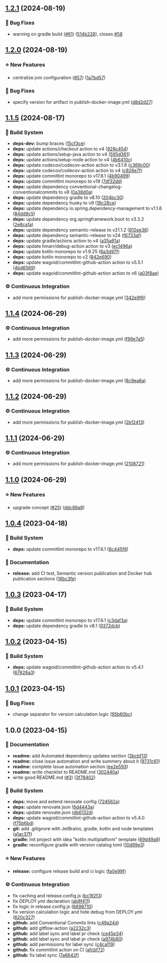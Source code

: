## [1.2.1](https://github.com/xzima/gradle-semantic-release-example/compare/1.2.0...1.2.1) (2024-08-19)

### 🐞 Bug Fixes

* warning on gradle build ([#61](https://github.com/xzima/gradle-semantic-release-example/issues/61)) ([514b228](https://github.com/xzima/gradle-semantic-release-example/commit/514b228451eb74fee375146a34c1a778e532266b)), closes [#58](https://github.com/xzima/gradle-semantic-release-example/issues/58)

## [1.2.0](https://github.com/xzima/gradle-semantic-release-example/compare/1.1.5...1.2.0) (2024-08-19)

### ⭐ New Features

* centralize jvm configuration ([#57](https://github.com/xzima/gradle-semantic-release-example/issues/57)) ([1a7bd57](https://github.com/xzima/gradle-semantic-release-example/commit/1a7bd572a14de7a2d4c1a0f753277cb210c0023e))

### 🐞 Bug Fixes

* specify version for artifact in publish-docker-image.yml ([d8d2d27](https://github.com/xzima/gradle-semantic-release-example/commit/d8d2d279ccb40b1871db93609e43b47bc70e7f85))

## [1.1.5](https://github.com/xzima/gradle-semantic-release-example/compare/1.1.4...1.1.5) (2024-08-17)

### 🔨 Build System

* **deps-dev:** bump braces ([15cf3ce](https://github.com/xzima/gradle-semantic-release-example/commit/15cf3ce7c3ac7a681a24bacb0e8591013ddf0b90))
* **deps:** update actions/checkout action to v4 ([928c454](https://github.com/xzima/gradle-semantic-release-example/commit/928c454de793d8719c6656ab68f8f10eed84b6ee))
* **deps:** update actions/setup-java action to v4 ([595d361](https://github.com/xzima/gradle-semantic-release-example/commit/595d361806a635ef05b2a6152ed5dfed1f7f3952))
* **deps:** update actions/setup-node action to v4 ([4b6410c](https://github.com/xzima/gradle-semantic-release-example/commit/4b6410c22af7f66f291076bf1b5769a13864464e))
* **deps:** update codecov/codecov-action action to v3.1.6 ([c369c00](https://github.com/xzima/gradle-semantic-release-example/commit/c369c00aed485734e5be998bef4ff03124057976))
* **deps:** update codecov/codecov-action action to v4 ([c826e7f](https://github.com/xzima/gradle-semantic-release-example/commit/c826e7fedc3163ad95dce11b800f52df68b6dfb5))
* **deps:** update commitlint monorepo to v17.8.1 ([4b90499](https://github.com/xzima/gradle-semantic-release-example/commit/4b904994f4ef7a284c8682aee0bfed0ecece6f7a))
* **deps:** update commitlint monorepo to v19 ([7df32dd](https://github.com/xzima/gradle-semantic-release-example/commit/7df32ddc356a7719eb329efe759bf8f32bb4a251))
* **deps:** update dependency conventional-changelog-conventionalcommits to v8 ([0a38d0a](https://github.com/xzima/gradle-semantic-release-example/commit/0a38d0a45ae421936392b47ba44b090eb9510a94))
* **deps:** update dependency gradle to v8.10 ([204bc30](https://github.com/xzima/gradle-semantic-release-example/commit/204bc3092d93efb5bc8e9814b703eb91a9d087d5))
* **deps:** update dependency husky to v9 ([19c28ce](https://github.com/xzima/gradle-semantic-release-example/commit/19c28ce347c3c26434b162e14489a89fa0aac9d7))
* **deps:** update dependency io.spring.dependency-management to v1.1.6 ([84dd9c5](https://github.com/xzima/gradle-semantic-release-example/commit/84dd9c5cff7c1d9efc6f517685f34094e5d040f3))
* **deps:** update dependency org.springframework.boot to v3.3.2 ([2e8ca1a](https://github.com/xzima/gradle-semantic-release-example/commit/2e8ca1a31e50a7b72a351f300a85d4f9cc05f57a))
* **deps:** update dependency semantic-release to v21.1.2 ([812ee36](https://github.com/xzima/gradle-semantic-release-example/commit/812ee36725bbcc9e9f6446c214b11a0756938dfa))
* **deps:** update dependency semantic-release to v24 ([f6733af](https://github.com/xzima/gradle-semantic-release-example/commit/f6733af2d7b921c521749936b4ec5e5381f1e665))
* **deps:** update gradle/actions action to v4 ([a35a61a](https://github.com/xzima/gradle-semantic-release-example/commit/a35a61a233460779a1e60cfea05f210e516d33f0))
* **deps:** update hmarr/debug-action action to v3 ([ec1496a](https://github.com/xzima/gradle-semantic-release-example/commit/ec1496a09e6986b85d35456685d5b6fc5567e8dc))
* **deps:** update kotlin monorepo to v1.9.25 ([6a3d97f](https://github.com/xzima/gradle-semantic-release-example/commit/6a3d97fd4856938e0a1be5a844fc164a1c4e3076))
* **deps:** update kotlin monorepo to v2 ([842e690](https://github.com/xzima/gradle-semantic-release-example/commit/842e690645eb6901f2685663f9ea6740f416f895))
* **deps:** update wagoid/commitlint-github-action action to v5.5.1 ([4bd6569](https://github.com/xzima/gradle-semantic-release-example/commit/4bd6569e3374b4928893861c2e1916ae24d22a9e))
* **deps:** update wagoid/commitlint-github-action action to v6 ([a03f8ae](https://github.com/xzima/gradle-semantic-release-example/commit/a03f8aeeff6dbe30762d5c3750287803a062f07e))

### ⚙️ Continuous Integration

* add more permissions for publish-docker-image.yml ([342e9f6](https://github.com/xzima/gradle-semantic-release-example/commit/342e9f62578fe56c2d3ddadbebf190796003b39b))

## [1.1.4](https://github.com/xzima/gradle-semantic-release-example/compare/1.1.3...1.1.4) (2024-06-29)


### ⚙️ Continuous Integration

* add more permissions for publish-docker-image.yml ([f99e7a5](https://github.com/xzima/gradle-semantic-release-example/commit/f99e7a56b57c50dc21d85cfaf7e34aeba39950c1))

## [1.1.3](https://github.com/xzima/gradle-semantic-release-example/compare/1.1.2...1.1.3) (2024-06-29)


### ⚙️ Continuous Integration

* add more permissions for publish-docker-image.yml ([8c9ea6a](https://github.com/xzima/gradle-semantic-release-example/commit/8c9ea6af0027dcf58627e2b44f542f6ffc87df87))

## [1.1.2](https://github.com/xzima/gradle-semantic-release-example/compare/1.1.1...1.1.2) (2024-06-29)


### ⚙️ Continuous Integration

* add more permissions for publish-docker-image.yml ([2b12413](https://github.com/xzima/gradle-semantic-release-example/commit/2b12413d7175f1b88c46f549469e45f03d446497))

## [1.1.1](https://github.com/xzima/gradle-semantic-release-example/compare/1.1.0...1.1.1) (2024-06-29)


### ⚙️ Continuous Integration

* add more permissions for publish-docker-image.yml ([2108721](https://github.com/xzima/gradle-semantic-release-example/commit/21087213157a6eacdd6f7cedd0676fd3e7efedd4))

## [1.1.0](https://github.com/xzima/gradle-semantic-release-example/compare/1.0.4...1.1.0) (2024-06-29)


### ⭐ New Features

* upgrade concept ([#25](https://github.com/xzima/gradle-semantic-release-example/issues/25)) ([ddc88a9](https://github.com/xzima/gradle-semantic-release-example/commit/ddc88a944f0a82fc5bdaa44073ed5def138c0c8a))

## [1.0.4](https://github.com/xzima/gradle-semantic-release-example/compare/1.0.3...1.0.4) (2023-04-18)


### 🔨 Build System

* **deps:** update commitlint monorepo to v17.6.1 ([8c445f8](https://github.com/xzima/gradle-semantic-release-example/commit/8c445f8c044bd15709fcdba29c50ada94ace7b62))


### 📔 Documentation

* **release:** add CI test, Semantic version publication and Docker hub publication sections ([16bc3fe](https://github.com/xzima/gradle-semantic-release-example/commit/16bc3fe07a5f4671be9f5ef7d1fc442d617e9679))

## [1.0.3](https://github.com/xzima/gradle-semantic-release-example/compare/1.0.2...1.0.3) (2023-04-17)


### 🔨 Build System

* **deps:** update commitlint monorepo to v17.6.1 ([c3daf3a](https://github.com/xzima/gradle-semantic-release-example/commit/c3daf3aa76712c29fdf5f6f26a55a983b56bb034))
* **deps:** update dependency gradle to v8.1 ([9372dcb](https://github.com/xzima/gradle-semantic-release-example/commit/9372dcb5b4b066eb8f17e232382fc61e7c6192c9))

## [1.0.2](https://github.com/xzima/gradle-semantic-release-example/compare/1.0.1...1.0.2) (2023-04-15)


### 🔨 Build System

* **deps:** update wagoid/commitlint-github-action action to v5.4.1 ([67626a3](https://github.com/xzima/gradle-semantic-release-example/commit/67626a31edc2b22106ca5bf7cc2bc53a1a2d3eec))

## [1.0.1](https://github.com/xzima/gradle-semantic-release-example/compare/1.0.0...1.0.1) (2023-04-15)


### 🐞 Bug Fixes

* change separator for version calculation logic ([95b60bc](https://github.com/xzima/gradle-semantic-release-example/commit/95b60bcd6ccf0c0b5cfb85081e163e262a32577b))

## 1.0.0 (2023-04-15)


### 📔 Documentation

* **readme:** add Automated dependency updates section ([3bcbf13](https://github.com/xzima/gradle-semantic-release-example/commit/3bcbf136c3d30e7a1007043bb794ce4f6bc05237))
* **readme:** close issue automation and write summery about it ([9731c61](https://github.com/xzima/gradle-semantic-release-example/commit/9731c61b945fd56fdd70ba531c1fccc5397e33d9))
* **readme:** complete Issue automation section ([ee2e593](https://github.com/xzima/gradle-semantic-release-example/commit/ee2e59372a7ed28cc5a3bf29403c7a1e3e67f139))
* **readme:** write checklist to README.md ([302440a](https://github.com/xzima/gradle-semantic-release-example/commit/302440a517934916ed1312db11f0edff373897be))
* write good README.md ([#3](https://github.com/xzima/gradle-semantic-release-example/issues/3)) ([3f78402](https://github.com/xzima/gradle-semantic-release-example/commit/3f7840222dc0d865d67674a8bf60089f095743e8))


### 🔨 Build System

* **deps:** move and extend renovate config ([724562a](https://github.com/xzima/gradle-semantic-release-example/commit/724562a52669f9bb4e88d1206449eae12133227d))
* **deps:** update renovate.json ([6d4443a](https://github.com/xzima/gradle-semantic-release-example/commit/6d4443ac8f4d2c096881468e1b6aa401a63caf87))
* **deps:** update renovate.json ([db6132d](https://github.com/xzima/gradle-semantic-release-example/commit/db6132da03364a0178d566e8eba70a246b408bfc))
* **deps:** update wagoid/commitlint-github-action action to v5.4.0 ([f75b6bd](https://github.com/xzima/gradle-semantic-release-example/commit/f75b6bd406809888b72fc5d1e815d0f49ec2091f))
* **git:** add .gitignore with JetBrains, gradle, kotlin and node templates ([a1ac37f](https://github.com/xzima/gradle-semantic-release-example/commit/a1ac37f4d21ce1bcbf5c1dda68c652123adfbe60))
* **gradle:** init project with idea "kotlin multiplatform" template ([69d49a9](https://github.com/xzima/gradle-semantic-release-example/commit/69d49a95b1bb0fd32c20d3b6df57250844cffcdb))
* **gradle:** reconfigure gradle with version catalog toml ([10d99e3](https://github.com/xzima/gradle-semantic-release-example/commit/10d99e3b2db6b1b50b346aad5ed29a7c751c0d01))


### ⭐ New Features

* **release:** configure release build and ci logic ([fa0e99f](https://github.com/xzima/gradle-semantic-release-example/commit/fa0e99f036fb5fe4c01aec3f8c3b9e00d3df423d))


### ⚙️ Continuous Integration

* fix caching and release.config.js ([bc192f3](https://github.com/xzima/gradle-semantic-release-example/commit/bc192f302b56c7a0ec3722f1b866584526dfda52))
* fix DEPLOY.yml declaration ([ab8f411](https://github.com/xzima/gradle-semantic-release-example/commit/ab8f41186af98b782532629c598b5f54d83b7b81))
* fix logic in release.config.js ([6698710](https://github.com/xzima/gradle-semantic-release-example/commit/669871016dc64b7c029ccd91f138dae5e180b070))
* fix version calculation logic and hide debug from DEPLOY.yml ([620c327](https://github.com/xzima/gradle-semantic-release-example/commit/620c32796df883eaedea0190ef700970fb4aa268))
* **github:** add Conventional Commits lints ([c49a24d](https://github.com/xzima/gradle-semantic-release-example/commit/c49a24d3d6046e67c76fb21c0376658bf1bb7088))
* **github:** add gitflow-action ([a2232c3](https://github.com/xzima/gradle-semantic-release-example/commit/a2232c3fadeadd312f3308d8085a3f9c0dd9b505))
* **github:** add label sync and label pr check ([ce45e34](https://github.com/xzima/gradle-semantic-release-example/commit/ce45e347482edda408b6b7894e3734be577ca622))
* **github:** add label sync and label pr check ([a974b80](https://github.com/xzima/gradle-semantic-release-example/commit/a974b80d8e792a4da13239c60f18d25aab97b45d))
* **github:** add permissions for label sync ([c4ca119](https://github.com/xzima/gradle-semantic-release-example/commit/c4ca1191baa8b2d28a87fa8b8cc18142826b2a32))
* **github:** fix commitlint action on CI ([afcbf72](https://github.com/xzima/gradle-semantic-release-example/commit/afcbf72591e91e20b0386be7c5fa13aaf1ff9d1d))
* **github:** fix label sync ([7a6642f](https://github.com/xzima/gradle-semantic-release-example/commit/7a6642f5483ac340cc04569361384ed204f7240e))
